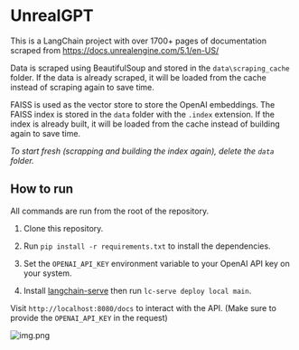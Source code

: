 # UnrealGPT

This is a LangChain project with over 1700+ pages of documentation scraped from https://docs.unrealengine.com/5.1/en-US/

Data is scraped using BeautifulSoup and stored in the `data\scraping_cache` folder. If the data is already scraped, it will be loaded from the cache instead of scraping again to save time.

FAISS is used as the vector store to store the OpenAI embeddings. The FAISS index is stored in the `data` folder with the `.index` extension. If the index is already built, it will be loaded from the cache instead of building again to save time.

*To start fresh (scrapping and building the index again), delete the `data` folder.*

## How to run
All commands are run from the root of the repository.

1. Clone this repository.
2. Run `pip install -r requirements.txt` to install the dependencies.
3. Set the `OPENAI_API_KEY` environment variable to your OpenAI API key on your system.

4. Install [langchain-serve](https://github.com/jina-ai/langchain-serve) then run `lc-serve deploy local main`.

Visit `http://localhost:8080/docs` to interact with the API. (Make sure to provide the `OPENAI_API_KEY` in the request)

![img.png](https://i.imgur.com/inS8Fen.png)

